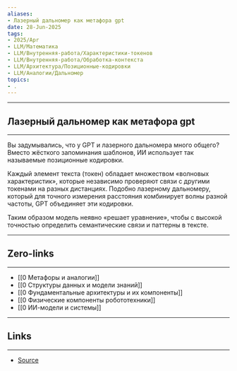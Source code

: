 ```yaml
---
aliases: 
- Лазерный дальномер как метафора gpt 
date: 28-Jun-2025
tags:
- 2025/Apr
- LLM/Математика
- LLM/Внутренняя-работа/Характеристики-токенов
- LLM/Внутренняя-работа/Обработка-контекста
- LLM/Архитектура/Позиционные-кодировки
- LLM/Аналогии/Дальномер
topics:
- .
---
```

-----
##  Лазерный дальномер как метафора gpt 
-----
Вы задумывались, что у GPT и лазерного дальномера много общего? Вместо жёсткого запоминания шаблонов, ИИ использует так называемые позиционные кодировки.

Каждый элемент текста (токен) обладает множеством «волновых характеристик», которые независимо проверяют связи с другими токенами на разных дистанциях. Подобно лазерному дальномеру, который для точного измерения расстояния комбинирует волны разной частоты, GPT объединяет эти кодировки. 

Таким образом модель неявно «решает уравнение», чтобы с высокой точностью определить семантические связи и паттерны в тексте.

---
## Zero-links
---
- [[0 Метафоры и аналогии]]
- [[0 Структуры данных и модели знаний]]
- [[0 Фундаментальные архитектуры и их компоненты]]
- [[0 Физические компоненты робототехники]]
- [[0 ИИ-модели и системы]]

---
## Links
---
- [Source](https://t.me/turboproject/1604)